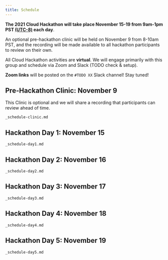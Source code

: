 ```yaml
---
title: Schedule
---
```


**The 2021 Cloud Hackathon will take place November 15-19 from 9am-1pm PST [(UTC-8)](https://www.timeanddate.com/time/zones/pst) each day**.   

An optional pre-hackathon clinic will be held on November 9 from 8-10am PST, and the recording will be made available to all hackathon participants to review on their own.

All Cloud Hackathon activities are **virtual**. We will engage primarily with this group and schedule via Zoom and Slack (TODO check & setup).

**Zoom links** will be posted on the `#TODO XX` Slack channel! Stay tuned!
 
## Pre-Hackathon Clinic: November 9

This Clinic is optional and we will share a recording that participants can review ahead of time. 


```{.include}
_schedule-clinic.md
```


## Hackathon Day 1: November 15

```{.include}
_schedule-day1.md
```

## Hackathon Day 2: November 16

```{.include}
_schedule-day2.md
```

## Hackathon Day 3: November 17

```{.include}
_schedule-day3.md
```

## Hackathon Day 4: November 18

```{.include}
_schedule-day4.md
```

## Hackathon Day 5: November 19

```{.include}
_schedule-day5.md
```
